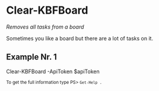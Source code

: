 # Clear-KBFBoard

*Removes all tasks from a board*

Sometimes you like a board but there are a lot of tasks on it.

## Example Nr. 1
Clear-KBFBoard -ApiToken $apiToken


<small>To get the full information type PS> `Get-Help .`</small>

